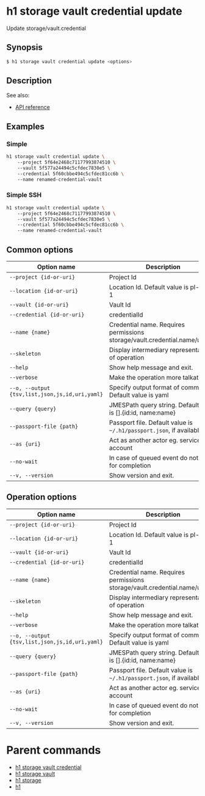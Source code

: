 
# h1 storage vault credential update

Update storage/vault.credential

## Synopsis

```bash
$ h1 storage vault credential update <options>
```

## Description

See also:

* [API reference](https://api.hyperone.com/v2/docs#operation/storage_project_vault_credential_patch)

## Examples


### Simple

```bash
h1 storage vault credential update \ 
	--project 5f64e2468c71177993874510 \ 
	--vault 5f577a24494c5cfdec7830e5 \ 
	--credential 5f60cbbe494c5cfdec81cc6b \ 
	--name renamed-credential-vault
```
### Simple SSH

```bash
h1 storage vault credential update \ 
	--project 5f64e2468c71177993874510 \ 
	--vault 5f577a24494c5cfdec7830e5 \ 
	--credential 5f60cbbe494c5cfdec81cc6b \ 
	--name renamed-credential-vault
```

## Common options

| Option name                                        | Description                                                                |
| -------------------------------------------------- | -------------------------------------------------------------------------- |
| ```--project {id-or-uri}```                        | Project Id                                                                 |
| ```--location {id-or-uri}```                       | Location Id. Default value is pl-waw-1                                     |
| ```--vault {id-or-uri}```                          | Vault Id                                                                   |
| ```--credential {id-or-uri}```                     | credentialId                                                               |
| ```--name {name}```                                | Credential name. Requires permissions storage/vault.credential.name/update |
| ```--skeleton```                                   | Display intermediary representation of operation                           |
| ```--help```                                       | Show help message and exit.                                                |
| ```--verbose```                                    | Make the operation more talkative.                                         |
| ```--o, --output {tsv,list,json,js,id,uri,yaml}``` | Specify output format of command. Default value is yaml                    |
| ```--query {query}```                              | JMESPath query string. Default value is [].\{id:id, name:name\}            |
| ```--passport-file {path}```                       | Passport file. Default value is ```~/.h1/passport.json```, if available.   |
| ```--as {uri}```                                   | Act as another actor eg. service account                                   |
| ```--no-wait```                                    | In case of queued event do not wait for completion                         |
| ```--v, --version```                               | Show version and exit.                                                     |

## Operation options

| Option name                                        | Description                                                                |
| -------------------------------------------------- | -------------------------------------------------------------------------- |
| ```--project {id-or-uri}```                        | Project Id                                                                 |
| ```--location {id-or-uri}```                       | Location Id. Default value is pl-waw-1                                     |
| ```--vault {id-or-uri}```                          | Vault Id                                                                   |
| ```--credential {id-or-uri}```                     | credentialId                                                               |
| ```--name {name}```                                | Credential name. Requires permissions storage/vault.credential.name/update |
| ```--skeleton```                                   | Display intermediary representation of operation                           |
| ```--help```                                       | Show help message and exit.                                                |
| ```--verbose```                                    | Make the operation more talkative.                                         |
| ```--o, --output {tsv,list,json,js,id,uri,yaml}``` | Specify output format of command. Default value is yaml                    |
| ```--query {query}```                              | JMESPath query string. Default value is [].\{id:id, name:name\}            |
| ```--passport-file {path}```                       | Passport file. Default value is ```~/.h1/passport.json```, if available.   |
| ```--as {uri}```                                   | Act as another actor eg. service account                                   |
| ```--no-wait```                                    | In case of queued event do not wait for completion                         |
| ```--v, --version```                               | Show version and exit.                                                     |

# Parent commands

* [h1 storage vault credential](./../README.md)
* [h1 storage vault](./../../README.md)
* [h1 storage](./../../../README.md)
* [h1](./../../../../README.md)

